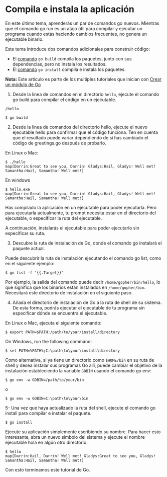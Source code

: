 # Compila e instala la aplicación

En este último tema, aprenderás un par de comandos go nuevos. Mientras que el comando go run es un atajo útil para compilar y ejecutar un programa cuando estás haciendo cambios frecuentes, no genera un ejecutable binario.

Este tema introduce dos comandos adicionales para construir código:

- El [comando]('https://go.dev/cmd/go/#hdr-Compile_packages_and_dependencies') `go build` compila los paquetes, junto con sus dependencias, pero no instala los resultados.
- El [comando]('https://go.dev/ref/mod#go-install') `go install` compila e instala los paquetes.

**Nota:** Este articulo es parte de los multiples tutoriales que inician con [Crear un módulo de Go](../2.1.Tutorial-Crear_un_modulo_de_go/README.md)

1. Desde la línea de comandos en el directorio `hello`, ejecute el comando go build para compilar el código en un ejecutable.

`/hello`

    $ go build

2. Desde la línea de comandos del directorio hello, ejecute el nuevo ejecutable hello para confirmar que el código funciona.
Ten en cuenta que el resultado puede variar dependiendo de si has cambiado el código de greetings.go después de probarlo.

En Linux o Mac:

    $ ./hello
    map[Darrin:Great to see you, Darrin! Gladys:Hail, Gladys! Well met! Samantha:Hail, Samantha! Well met!]

En windows

    $ hello.exe
    map[Darrin:Great to see you, Darrin! Gladys:Hail, Gladys! Well met! Samantha:Hail, Samantha! Well met!]

Has compilado la aplicación en un ejecutable para poder ejecutarla. Pero para ejecutarla actualmente, tu prompt necesita estar en el directorio del ejecutable, o especificar la ruta del ejecutable.

A continuación, instalarás el ejecutable para poder ejecutarlo sin especificar su ruta.

3. Descubre la ruta de instalación de Go, donde el comando go instalará el paquete actual.

Puede descubrir la ruta de instalación ejecutando el comando go list, como en el siguiente ejemplo:

    $ go list -f '{{.Target}}'

Por ejemplo, la salida del comando puede decir `/home/gopher/bin/hello`, lo que significa que los binarios están instalados en `/home/gopher/bin`. Necesitará este directorio de instalación en el siguiente paso.

4. Añada el directorio de instalación de Go a la ruta de shell de su sistema.
De esta forma, podrás ejecutar el ejecutable de tu programa sin especificar dónde se encuentra el ejecutable.

En Linux o Mac, ejecuta el siguiente comando:

    $ export PATH=$PATH:/path/to/your/install/directory

On Windows, run the following command:

    $ set PATH=%PATH%;C:\path\to\your\install\directory

Como alternativa, si ya tiene un directorio como `$HOME/bin` en su ruta de shell y desea instalar sus programas Go allí, puede cambiar el objetivo de la instalación estableciendo la variable `GOBIN` usando el comando go env:

    $ go env -w GOBIN=/path/to/your/bin

o

    $ go env -w GOBIN=C:\path\to\your\bin

5- Una vez que haya actualizado la ruta del shell, ejecute el comando go install para compilar e instalar el paquete.

    $ go install

Ejecute su aplicación simplemente escribiendo su nombre. Para hacer esto interesante, abra un nuevo símbolo del sistema y ejecute el nombre ejecutable hola en algún otro directorio.

    $ hello
    map[Darrin:Hail, Darrin! Well met! Gladys:Great to see you, Gladys! Samantha:Hail, Samantha! Well met!]

Con esto terminamos este tutorial de Go.
